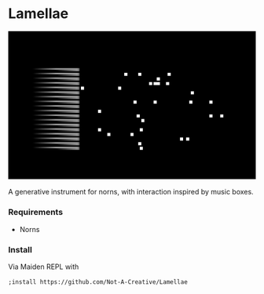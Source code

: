 # Lamellae
![A screenshot of the script in norns](./assets/lamellae_cover.png)

A generative instrument for norns, with interaction inspired by music boxes.

### Requirements
- Norns

### Install

Via Maiden REPL with
```
;install https://github.com/Not-A-Creative/Lamellae
```
